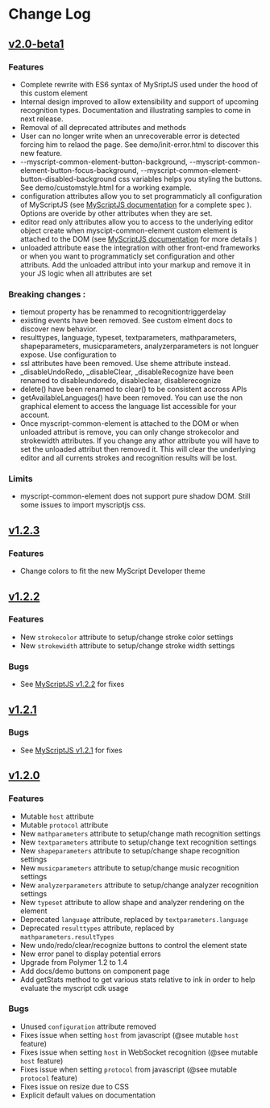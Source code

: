 # Change Log
## [v2.0-beta1](https://github.com/MyScript/myscript-common-element/tree/v2.0-beta1)
### Features
- Complete rewrite with ES6 syntax of MySriptJS used under the hood of this custom element
- Internal design improved to allow extensibility and support of upcoming recognition types. Documentation and illustrating samples to come in next release. 
- Removal of all deprecated attributes and methods
- User can no longer write when an unrecoverable error is detected forcing him to relaod the page. See demo/init-error.html to discover this new feature.
- --myscript-common-element-button-background, --myscript-common-element-button-focus-background, --myscript-common-element-button-disabled-background css variables helps you styling the buttons. See demo/customstyle.html for a working example.
- configuration attributes allow you to set programmaticly all configuration of MyScriptJS (see [MyScriptJS documentation]() for a complete spec ). Options are overide by other attributes when they are set.
- editor read only attributes allow you to access to the underlying editor object create when myscipt-common-element custom element is attached to the DOM  (see [MyScriptJS documentation]() for more details )
- unloaded attribute ease the integration with other front-end frameworks or when you want to programmaticly set configuration and other attributs. Add the unloaded attribut into your markup and remove it in your JS logic when all attributes are set 
### Breaking changes :
- tiemout property has be renammed to recognitiontriggerdelay
- existing events have been removed. See custom elment docs to discover new behavior.
- resulttypes, language, typeset, textparameters, mathparameters, shapeparameters, musicparameters, analyzerparameters  is not longuer expose. Use configuration to 
- ssl attributes have been removed. Use sheme attribute instead.
- _disableUndoRedo, _disableClear, _disableRecognize have been renamed to disableundoredo, disableclear, disablerecognize
- delete() have been renamed to clear() to be consistent accross APIs
- getAvailableLanguages() have been removed. You can use the non graphical element to access the language list accessible for your account.
- Once myscript-common-element is attached to the DOM or when unloaded attribut is remove, you can only change strokecolor and strokewidth attributes. If you change any athor attribute you will have to set the unloaded attribut then removed it. This will clear the underlying editor and all currents strokes and recognition results will be lost.

### Limits
- myscript-common-element does not support pure shadow DOM. Still some issues to import myscriptjs css.
    

## [v1.2.3](https://github.com/MyScript/myscript-common-element/tree/v1.2.3)

### Features
- Change colors to fit the new MyScript Developer theme

## [v1.2.2](https://github.com/MyScript/myscript-common-element/tree/v1.2.2)

### Features
- New `strokecolor` attribute to setup/change stroke color settings
- New `strokewidth` attribute to setup/change stroke width settings

### Bugs
- See [MyScriptJS v1.2.2](https://github.com/MyScript/MyScriptJS/tree/v1.2.2) for fixes

## [v1.2.1](https://github.com/MyScript/myscript-common-element/tree/v1.2.1)

### Bugs
- See [MyScriptJS v1.2.1](https://github.com/MyScript/MyScriptJS/tree/v1.2.1) for fixes


## [v1.2.0](https://github.com/MyScript/myscript-common-element/tree/v1.2.0)

### Features
- Mutable `host` attribute
- Mutable `protocol` attribute
- New `mathparameters` attribute to setup/change math recognition settings
- New `textparameters` attribute to setup/change text recognition settings
- New `shapeparameters` attribute to setup/change shape recognition settings
- New `musicparameters` attribute to setup/change music recognition settings
- New `analyzerparameters` attribute to setup/change analyzer recognition settings
- New `typeset` attribute to allow shape and analyzer rendering on the element
- Deprecated `language` attribute, replaced by `textparameters.language`
- Deprecated `resulttypes` attribute, replaced by `mathparameters.resultTypes`
- New undo/redo/clear/recognize buttons to control the element state
- New error panel to display potential errors
- Upgrade from Polymer 1.2 to 1.4
- Add docs/demo buttons on component page
- Add getStats method to get various stats relative to ink in order to help evaluate the myscript cdk usage


### Bugs
- Unused `configuration` attribute removed
- Fixes issue when setting `host` from javascript (@see mutable `host` feature)
- Fixes issue when setting `host` in WebSocket recognition (@see mutable `host` feature)
- Fixes issue when setting `protocol` from javascript (@see mutable `protocol` feature)
- Fixes issue on resize due to CSS 
- Explicit default values on documentation 
